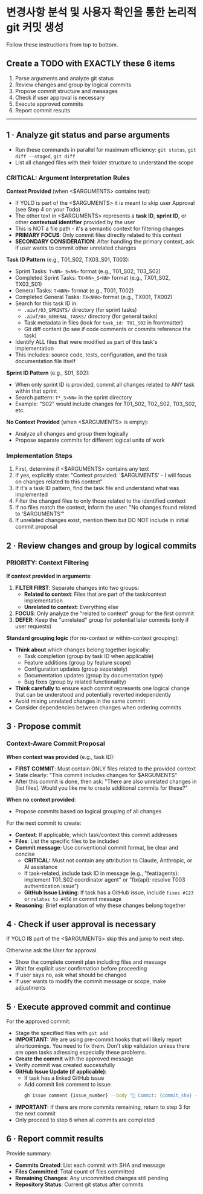# 변경사항 분석 및 사용자 확인을 통한 논리적 git 커밋 생성

Follow these instructions from top to bottom.

## Create a TODO with EXACTLY these 6 items

1. Parse arguments and analyze git status
2. Review changes and group by logical commits
3. Propose commit structure and messages
4. Check if user approval is necessary
5. Execute approved commits
6. Report commit results

---

## 1 · Analyze git status and parse arguments

- Run these commands in parallel for maximum efficiency: `git status`, `git diff --staged`, `git diff`
- List all changed files with their folder structure to understand the scope

### CRITICAL: Argument Interpretation Rules

**Context Provided** (when <$ARGUMENTS> contains text):

- If YOLO is part of the <$ARGUMENTS> it is meant to skip user Approval (see Step 4 on your Todo)
- The other text in <$ARGUMENTS> represents a **task ID**, **sprint ID**, or other **contextual identifier** provided by the user
- This is NOT a file path - it's a semantic context for filtering changes
- **PRIMARY FOCUS**: Only commit files directly related to this context
- **SECONDARY CONSIDERATION**: After handling the primary context, ask if user wants to commit other unrelated changes

**Task ID Pattern** (e.g., T01_S02, TX03_S01, T003):

- Sprint Tasks: `T<NN>_S<NN>` format (e.g., T01_S02, T03_S02)
- Completed Sprint Tasks: `TX<NN>_S<NN>` format (e.g., TX01_S02, TX03_S01)
- General Tasks: `T<NNN>` format (e.g., T001, T002)
- Completed General Tasks: `TX<NNN>` format (e.g., TX001, TX002)
- Search for this task ID in:
  - `.aiwf/03_SPRINTS/` directory (for sprint tasks)
  - `.aiwf/04_GENERAL_TASKS/` directory (for general tasks)
  - Task metadata in files (look for `task_id: T01_S02` in frontmatter)
  - Git diff content (to see if code comments or commits reference the task)
- Identify ALL files that were modified as part of this task's implementation
- This includes: source code, tests, configuration, and the task documentation file itself

**Sprint ID Pattern** (e.g., S01, S02):

- When only sprint ID is provided, commit all changes related to ANY task within that sprint
- Search pattern: `T*_S<NN>` in the sprint directory
- Example: "S02" would include changes for T01_S02, T02_S02, T03_S02, etc.

**No Context Provided** (when <$ARGUMENTS> is empty):

- Analyze all changes and group them logically
- Propose separate commits for different logical units of work

### Implementation Steps

1. First, determine if <$ARGUMENTS> contains any text
2. If yes, explicitly state: "Context provided: '$ARGUMENTS' - I will focus on changes related to this context"
3. If it's a task ID pattern, find the task file and understand what was implemented
4. Filter the changed files to only those related to the identified context
5. If no files match the context, inform the user: "No changes found related to '$ARGUMENTS'"
6. If unrelated changes exist, mention them but DO NOT include in initial commit proposal

## 2 · Review changes and group by logical commits

### PRIORITY: Context Filtering

**If context provided in arguments**:

1. **FILTER FIRST**: Separate changes into two groups:
   - **Related to context**: Files that are part of the task/context implementation
   - **Unrelated to context**: Everything else
2. **FOCUS**: Only analyze the "related to context" group for the first commit
3. **DEFER**: Keep the "unrelated" group for potential later commits (only if user requests)

**Standard grouping logic** (for no-context or within-context grouping):

- **Think about** which changes belong together logically:
  - Task completion (group by task ID when applicable)
  - Feature additions (group by feature scope)
  - Configuration updates (group separately)
  - Documentation updates (group by documentation type)
  - Bug fixes (group by related functionality)
- **Think carefully** to ensure each commit represents one logical change that can be understood and potentially reverted independently
- Avoid mixing unrelated changes in the same commit
- Consider dependencies between changes when ordering commits

## 3 · Propose commit

### Context-Aware Commit Proposal

**When context was provided** (e.g., task ID):

- **FIRST COMMIT**: Must contain ONLY files related to the provided context
- State clearly: "This commit includes changes for $ARGUMENTS"
- After this commit is done, then ask: "There are also unrelated changes in [list files]. Would you like me to create additional commits for these?"

**When no context provided**:

- Propose commits based on logical grouping of all changes

For the next commit to create:

- **Context**: If applicable, which task/context this commit addresses
- **Files**: List the specific files to be included
- **Commit message**: Use conventional commit format, be clear and concise
  - **CRITICAL:** Must not contain any attribution to Claude, Anthropic, or AI assistance
  - If task-related, include task ID in message (e.g., "feat(agents): implement T01_S02 coordinator agent" or "fix(api): resolve T003 authentication issue")
  - **GitHub Issue Linking**: If task has a GitHub issue, include `fixes #123` or `relates to #456` in commit message
- **Reasoning**: Brief explanation of why these changes belong together

## 4 · Check if user approval is necessary

If YOLO **IS** part of the <$ARGUMENTS> skip this and jump to next step.

Otherwise ask the User for approval.

- Show the complete commit plan including files and message
- Wait for explicit user confirmation before proceeding
- If user says no, ask what should be changed
- If user wants to modify the commit message or scope, make adjustments

## 5 · Execute approved commit and continue

For the approved commit:

- Stage the specified files with `git add`
- **IMPORTANT:** We are using pre-commit hooks that will likely report shortcomings. You need to fix them. Don't skip validation unless there are open tasks adressing especially these problems.
- **Create the commit** with the approved message
- Verify commit was created successfully
- **GitHub Issue Update (if applicable):**
  - If task has a linked GitHub issue
  - Add commit link comment to issue:
    ```bash
    gh issue comment {issue_number} --body "🔗 Commit: {commit_sha} - {commit_message}"
    ```
- **IMPORTANT:** If there are more commits remaining, return to step 3 for the next commit
- Only proceed to step 6 when all commits are completed

## 6 · Report commit results

Provide summary:

- **Commits Created**: List each commit with SHA and message
- **Files Committed**: Total count of files committed
- **Remaining Changes**: Any uncommitted changes still pending
- **Repository Status**: Current git status after commits
